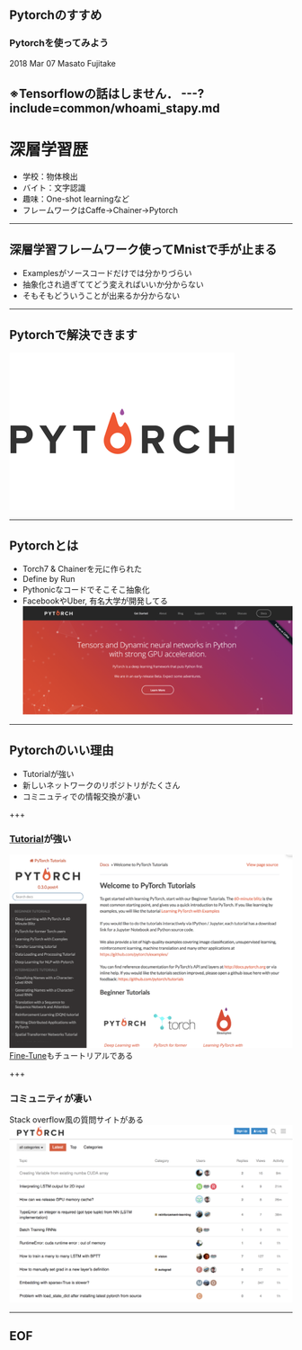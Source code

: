 ## Pytorchのすすめ

### Pytorchを使ってみよう

2018 Mar 07 
Masato Fujitake

※Tensorflowの話はしません．
---?include=common/whoami_stapy.md
---
# 深層学習歴
- 学校：物体検出
- バイト：文字認識
- 趣味：One-shot learningなど
- フレームワークはCaffe→Chainer→Pytorch

---
## 深層学習フレームワーク使ってMnistで手が止まる

- Examplesがソースコードだけでは分かりづらい
- 抽象化され過ぎててどう変えればいいか分からない
- そもそもどういうことが出来るか分からない

---
## Pytorchで解決できます
![pytorch](stapy33_20180307/images/pytorch-logo-flat.png)

---

## Pytorchとは

- Torch7 & Chainerを元に作られた
- Define by Run
- Pythonicなコードでそこそこ抽象化
- FacebookやUber, 有名大学が開発してる
![pytorchhome](stapy33_20180307/images/pytorch_home.png)

--- 
## Pytorchのいい理由

- Tutorialが強い
- 新しいネットワークのリポジトリがたくさん
- コミニュティでの情報交換が凄い

+++
### [Tutorial](http://pytorch.org/tutorials/)が強い

![tutorial](stapy33_20180307/images/pytorch_tutorial.png)
[Fine-Tune](http://pytorch.org/tutorials/beginner/transfer_learning_tutorial.html#sphx-glr-beginner-transfer-learning-tutorial-py)もチュートリアルである

+++
### コミュニティが凄い
Stack overflow風の質問サイトがある
![discuss](stapy33_20180307/images/pytorch_discuss.png)


---
## EOF
